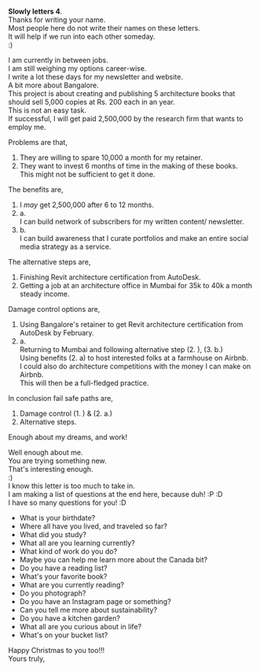 **Slowly letters 4**.  
Thanks for writing your name.  
Most people here do not write their names on these letters.  
It will help if we run into each other someday.  
:)  

I am currently in between jobs.  
I am still weighing my options career-wise.  
I write a lot these days for my newsletter and website.  
A bit more about Bangalore.  
This project is about creating and publishing 5 architecture books that should sell 5,000 copies at Rs. 200 each in an year.  
This is not an easy task.  
If successful, I will get paid 2,500,000 by the research firm that wants to employ me.  

Problems are that,  
1. They are willing to spare 10,000 a month for my retainer.  
2. They want to invest 6 months of time in the making of these books.  
This might not be sufficient to get it done.  

The benefits are,  
1. I *may* get 2,500,000 after 6 to 12 months.  
2. a.  
I can build network of subscribers for my written content/ newsletter.  
3. b.  
I can build awareness that I curate portfolios and make an entire social media strategy as a service.  

The alternative steps are,  
1. Finishing Revit architecture certification from AutoDesk.  
2. Getting a job at an architecture office in Mumbai for 35k to 40k a month steady income.  

Damage control options are,  
1. Using Bangalore's retainer to get Revit architecture certification from AutoDesk by February.  
2. a.  
Returning to Mumbai and following alternative step (2. ), (3. b.)  
Using benefits (2. a) to host interested folks at a farmhouse on Airbnb.  
I could also do architecture competitions with the money I can make on Airbnb.  
This will then be a full-fledged practice.  

In conclusion fail safe paths are,  
1. Damage control (1. ) & (2.  a.)  
2. Alternative steps.  

Enough about my dreams, and work!  

Well enough about me.  
You are trying something new.  
That's interesting enough.  
:)  
I know this letter is too much to take in.  
I am making a list of questions at the end here, because duh! :P :D  
I have so many questions for you! :D  
- What is your birthdate?  
- Where all have you lived, and traveled so far?  
- What did you study?  
- What all are you learning currently?  
- What kind of work do you do?  
- Maybe you can help me learn more about the Canada bit?  
- Do you have a reading list?  
- What's your favorite book?  
- What are you currently reading?  
- Do you photograph?  
- Do you have an Instagram page or something?  
- Can you tell me more about sustainability?  
- Do you have a kitchen garden?  
- What all are you curious about in life?  
- What's on your bucket list?  

Happy Christmas to you too!!!  
Yours truly,  

